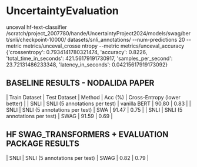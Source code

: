 # UncertaintyEvaluation

unceval hf-text-classifier /scratch/project_2007780/hande/UncertaintyProject2024/models/swag/bert/snli/checkpoint-10000/ datasets/snli_annotations/ --num-predictions 20 --metric metrics/unceval_crosse
ntropy --metric metrics/unceval_accuracy
{'crossentropy': 0.7934141780321474, 'accuracy': 0.8226, 'total_time_in_seconds': 421.56179191730917, 'samples_per_second': 23.72131486233348, 'latency_in_seconds': 0.04215617919173092}


## BASELINE RESULTS - NODALIDA PAPER
| Train Dataset | Test Dataset | Method | Acc (%) | Cross-Entropy (lower better) |
| SNLI | SNLI (5 annotations per test) | vanilla BERT | 90.80 | 0.83 |
| SNLI | SNLI (5 annotations per test) | SWA | 91.47 | 0.75 |
| SNLI | SNLI (5 annotations per test) | SWAG | 91.59 | 0.69 |


## HF SWAG\_TRANSFORMERS + EVALUATION PACKAGE RESULTS
| SNLI | SNLI (5 annotations per test) | SWAG | 0.82 | 0.79 |

